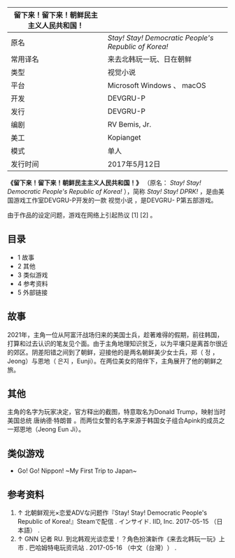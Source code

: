 |  留下来！留下来！朝鲜民主主义人民共和国！  ||
|---|---|
|原名  |  _Stay! Stay! Democratic People's Republic of Korea!_  |
|常用译名  |  来去北韩玩一玩、日在朝鲜   |
|类型  |  视觉小说   |
|平台  |  Microsoft Windows  、  macOS   |
|开发  |  DEVGRU-P   |
|发行  |  DEVGRU-P   |
|编剧  |  RV Bemis, Jr.   |
|美工  |  Kopianget   |
|模式  |  单人   |
|发行时间  |  2017年5月12日   |
  
**《留下来！留下来！朝鲜民主主义人民共和国！》** （原名： _Stay! Stay! Democratic People's Republic of
Korea!_ ），简称 _Stay! Stay! DPRK!_ ，是由美国游戏工作室DEVGRU-P开发的一款  视觉小说  ，是DEVGRU-
P第五部游戏。

由于作品的设定问题，游戏在网络上引起热议  [1]  [2]  。

##  目录

  * 1  故事 
  * 2  其他 
  * 3  类似游戏 
  * 4  参考资料 
  * 5  外部链接 

##  故事

2021年，主角一位从阿富汗战场归来的美国士兵，趁著难得的假期，前往韩国，打算和过去认识的笔友见个面。由于主角地理知识贫乏，以为平壤只是离首尔很近的郊区。阴差阳错之间到了朝鲜，迎接他的是两名朝鲜美少女士兵，郑（
정  ，Jeong）与恩地（  은지  ，Eunji）。在两位美女的陪伴下，主角展开了他的朝鲜之旅。

##  其他

主角的名字为玩家决定，官方释出的截图，特意取名为Donald Trump，映射当时美国总统  唐纳德·特朗普
。而两位女警的名字来源于韩国女子组合Apink的成员之一郑恩地（Jeong Eun Ji）。

##  类似游戏

  * Go! Go! Nippon! ~My First Trip to Japan~ 

##  参考资料

  1. ↑  北朝鲜观光×恋爱ADVな问题作『Stay! Stay! Democratic People's Republic of Korea!』Steamで配信  . インサイド. IID, Inc. 2017-05-15  （日本語）  . 
  2. ↑  GNN 记者 RU.  到北韩观光谈恋爱！？角色扮演新作《来去北韩玩一玩》上市  .  巴哈姆特电玩资讯站  . 2017-05-16  （中文（台灣）‎）  . 